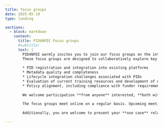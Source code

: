 ```yaml
---
title: focus groups
date: 2025-05-19
type: landing

sections:
  - block: markdown
    content:
      title: PID4NFDI Focus groups
      #subtitle: 
      text: |
        PID4NFDI warmly invites you to join our focus groups on the integration of Persistent Identifiers (PIDs) within **Data Management Plans** (DMPs) and **Electronic Lab Notebooks** (ELNs).
        These focus groups are designed to collaboratively explore key topics, including but not limited to:
        
        * PID registration and integration into existing platforms
        * Metadata quality and completeness
        * Lifecycle integration challenges associated with PIDs
        * Evaluation of current training resources and development of new best practice documentation
        * Policy alignment, including compliance with funder requirements
        
        We welcome participation **from anyone** interested, **both within NFDI and beyond**. If you regularly work with DMPs and/or ELNs, their integration into technical systems and infrastructures, or issues related to metadata management, your insights will be highly valuable. We encourage participants to come from a variety of backgrounds, perspectives, and levels of expertise, as this diversity is essential for a fruitful discussion.
        
        The focus groups meet online on a regular basis. Upcoming meetings will be announced via Rocket.Chat (NFDI All-chat) and the [Events](https://pid.services.base4nfdi.de/events/) section of our website, where you can also find notes from previous meetings.
        
        Additionally, you are welcome to present your **use case** related to PID usage within DMPs or ELNs during the meeting. To do so, please contact Antonia at antonia.schrader@os.helmholtz.de in advance to schedule your presentation.

---
```

